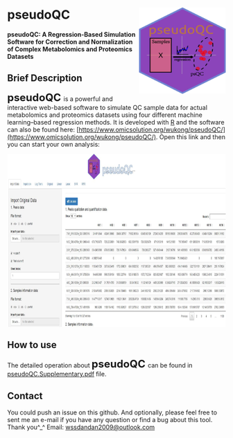 # pseudoQC<img src="www/pseudoQC_original.jpg" align="right" height="200" width="200"/>
#### pseudoQC: A Regression-Based Simulation Software for Correction and Normalization of Complex Metabolomics and Proteomics Datasets

## Brief Description
**<font size='5'> pseudoQC </font>** is a powerful and interactive web-based software to simulate QC sample data for actual metabolomics and proteomics datasets using four different machine learning–based regression methods. It is developed with [R](https://www.r-project.org/) and the software can also be found here: [https://www.omicsolution.org/wukong/pseudoQC/](https://www.omicsolution.org/wukong/pseudoQC/). Open this link and then you can start your own analysis:

<img src="www/shouye.jpg" align="center" height="400" width="800"/>

## How to use
The detailed operation about **<font size='5'> pseudoQC </font>** can be found in [pseudoQC.Supplementary.pdf](https://github.com/qade544/pseudoQC/blob/master/pseudoQC.Supplementary.pdf) file.

## Contact
You could push an issue on this github. And optionally, please feel free to sent me an e-mail if you have any question or find a bug about this tool. Thank you^_^
Email: wssdandan2009@outlook.com
